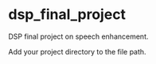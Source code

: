 # dsp_final_project
 DSP final project on speech enhancement.

 Add your project directory to the file path.


